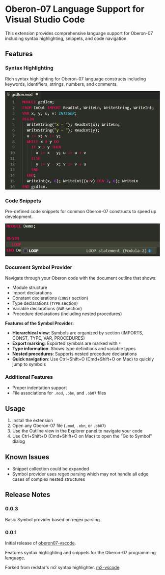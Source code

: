 Oberon-07 Language Support for Visual Studio Code
================================================

This extension provides comprehensive language support for Oberon-07 including syntax highlighting, snippets, and code navigation.

## Features

### Syntax Highlighting
Rich syntax highlighting for Oberon-07 language constructs including keywords, identifiers, strings, numbers, and comments.

![Syntax highlighting](images/syntaxhighlighting.png)

### Code Snippets
Pre-defined code snippets for common Oberon-07 constructs to speed up development.

![Snippets](images/snippets.png)

### Document Symbol Provider
Navigate through your Oberon code with the document outline that shows:
- Module structure
- Import declarations
- Constant declarations (`CONST` section)
- Type declarations (`TYPE` section) 
- Variable declarations (`VAR` section)
- Procedure declarations (including nested procedures)

**Features of the Symbol Provider:**
- **Hierarchical view**: Symbols are organized by section (IMPORTS, CONST, TYPE, VAR, PROCEDURES)
- **Export marking**: Exported symbols are marked with `*`
- **Type information**: Shows type definitions and variable types
- **Nested procedures**: Supports nested procedure declarations
- **Quick navigation**: Use Ctrl+Shift+O (Cmd+Shift+O on Mac) to quickly jump to symbols

### Additional Features
- Proper indentation support
- File associations for `.mod`, `.obn`, and `.ob07` files

## Usage

1. Install the extension
2. Open any Oberon-07 file (`.mod`, `.obn`, or `.ob07`)
3. Use the Outline view in the Explorer panel to navigate your code
4. Use Ctrl+Shift+O (Cmd+Shift+O on Mac) to open the "Go to Symbol" dialog

## Known Issues

* Snippet collection could be expanded
* Symbol provider uses regex parsing which may not handle all edge cases of complex nested structures

## Release Notes

### 0.0.3
Basic Symbol provider based on regex parsing.


### 0.0.1

Initial release of [oberon07-vscode](https://github.com/erno-szabados/oberon07-vscode).

Features syntax highlighting and snippets for the Oberon-07 programming language.

Forked from redstar's m2 syntax highlighter. [m2-vscode](https://github.com/redstar/m2-vscode).
